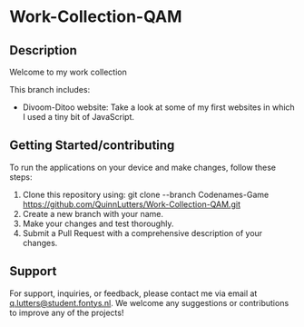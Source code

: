 # Work-Collection-QAM

## Description
Welcome to my work collection  

This branch includes:  
* Divoom-Ditoo website: Take a look at some of my first websites in which I used a tiny bit of JavaScript.  

## Getting Started/contributing
To run the applications on your device and make changes, follow these steps:

1. Clone this repository using: git clone --branch Codenames-Game https://github.com/QuinnLutters/Work-Collection-QAM.git
2. Create a new branch with your name.
3. Make your changes and test thoroughly.
4. Submit a Pull Request with a comprehensive description of your changes.


## Support
For support, inquiries, or feedback, please contact me via email at q.lutters@student.fontys.nl. We welcome any suggestions or contributions to improve any of the projects!
       

